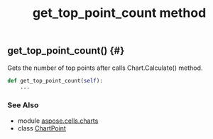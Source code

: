 ﻿---
title: get_top_point_count method
second_title: Aspose.Cells for Python via .NET API References
description: 
type: docs
weight: 80
url: /aspose.cells.charts/chartpoint/get_top_point_count/
is_root: false
---

## get_top_point_count() {#}

Gets the number of top points after calls Chart.Calculate() method.



```python
def get_top_point_count(self):
    ...
```





### See Also
* module [aspose.cells.charts](../../)
* class [ChartPoint](/cells/python-net/aspose.cells.charts/chartpoint)
